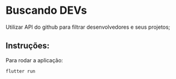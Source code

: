 # Buscando DEVs

Utilizar API do github para filtrar desenvolvedores e seus projetos;

## Instruções:

Para rodar a aplicação:

```bash
flutter run
```
